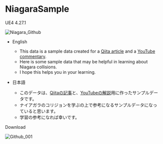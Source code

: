 # NiagaraSample
UE4 4.27.1

![Niagara_Github](https://user-images.githubusercontent.com/62424367/141428341-c626d104-4675-4db1-82d5-3988f33698ae.gif)

- English
  - This data is a sample data created for a [Qiita article]() and a [YouTube commentary](https://youtu.be/9x5EpHmfFQo).
  - Here is some sample data that may be helpful in learning about Niagara collisions.
  - I hope this helps you in your learning.

- 日本語
  - このデータは、[Qiitaの記事]()と、[YouTubeの解説](https://youtu.be/wYq2SR63vkM)用に作ったサンプルデータです。
  - ナイアガラのコリジョンを学ぶの上で参考になるサンプルデータになっていると思います。
  - 学習の参考になれば幸いです。



Download

![Github_001](https://user-images.githubusercontent.com/62424367/141426297-8048914d-5ddc-4b1b-87d8-090c225c7595.jpg)
